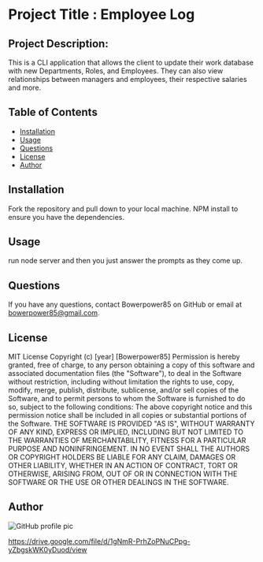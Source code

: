 
  # Project Title : Employee Log
  ## Project Description:
  This is a CLI application that allows the client to update their work database with new Departments, Roles, and Employees. They can also view relationships between managers and employees, their respective salaries and more.
  ## Table of Contents
  * [Installation](#installation)
  * [Usage](#usage)
  * [Questions](#questions)
  * [License](#license)
  * [Author](#Author)
  ## Installation
  Fork the repository and pull down to your local machine. NPM install to ensure you have the dependencies.
  ## Usage
  run node server and then you just answer the prompts as they come up.
  ## Questions
  If you have any questions, contact Bowerpower85 on GitHub or email at bowerpower85@gmail.com.
  ## License
  MIT License 
  Copyright (c) [year] [Bowerpower85]
  Permission is hereby granted, free of charge, to any person obtaining a copy
  of this software and associated documentation files (the "Software"), to deal
  in the Software without restriction, including without limitation the rights
  to use, copy, modify, merge, publish, distribute, sublicense, and/or sell
  copies of the Software, and to permit persons to whom the Software is
  furnished to do so, subject to the following conditions:
  The above copyright notice and this permission notice shall be included in all
  copies or substantial portions of the Software.
  THE SOFTWARE IS PROVIDED "AS IS", WITHOUT WARRANTY OF ANY KIND, EXPRESS OR
  IMPLIED, INCLUDING BUT NOT LIMITED TO THE WARRANTIES OF MERCHANTABILITY,
  FITNESS FOR A PARTICULAR PURPOSE AND NONINFRINGEMENT. IN NO EVENT SHALL THE
  AUTHORS OR COPYRIGHT HOLDERS BE LIABLE FOR ANY CLAIM, DAMAGES OR OTHER
  LIABILITY, WHETHER IN AN ACTION OF CONTRACT, TORT OR OTHERWISE, ARISING FROM,
  OUT OF OR IN CONNECTION WITH THE SOFTWARE OR THE USE OR OTHER DEALINGS IN THE
  SOFTWARE.
  ## Author
  ![GitHub profile pic](https://avatars0.githubusercontent.com/u/56975398?v=4)

  https://drive.google.com/file/d/1gNmR-PrhZoPNuCPpg-yZbgskWK0yDuod/view